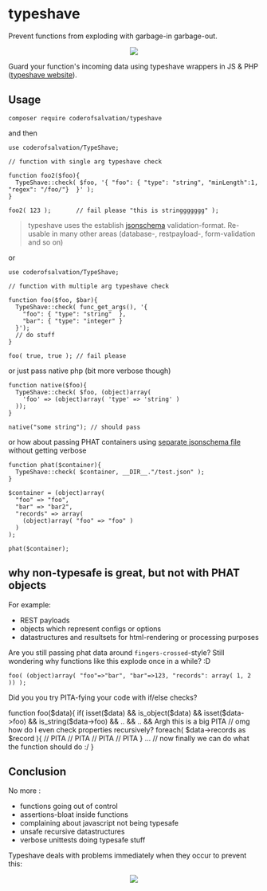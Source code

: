 typeshave
=========
Prevent functions from exploding with garbage-in garbage-out.

<center><img src="http://coderofsalvation.github.io/typeshave/logo.png"/></center> 

Guard your function's incoming data using typeshave wrappers in JS & PHP ([typeshave website](http://coderofsalvation.github.io/typeshave/)).

## Usage

    composer require coderofsalvation/typeshave

and then 

    use coderofsalvation/TypeShave;

    // function with single arg typeshave check 

    function foo2($foo){
      TypeShave::check( $foo, '{ "foo": { "type": "string", "minLength":1, "regex": "/foo/"}  }' );
    }

    foo2( 123 );       // fail please "this is stringgggggg" );

> typeshave uses the establish [jsonschema](http://jsonschema.net) validation-format. Re-usable 
in many other areas (database-, restpayload-, form-validation and so on)

or

    use coderofsalvation/TypeShave;

    // function with multiple arg typeshave check 

    function foo($foo, $bar){
      TypeShave::check( func_get_args(), '{
        "foo": { "type": "string"  },
        "bar": { "type": "integer" }
      }');
      // do stuff
    }

    foo( true, true ); // fail please 

or just pass native php (bit more verbose though)

    function native($foo){
      TypeShave::check( $foo, (object)array( 
        'foo' => (object)array( 'type' => 'string' )
      ));
    }

    native("some string"); // should pass

or how about passing PHAT containers using [separate jsonschema file](test/test.json) without getting verbose

    function phat($container){
      TypeShave::check( $container, __DIR__."/test.json" ); 
    }

    $container = (object)array(
      "foo" => "foo",
      "bar" => "bar2",
      "records" => array(
        (object)array( "foo" => "foo" )
      )
    );

    phat($container);

## why non-typesafe is great, but not with PHAT objects

For example:

* REST payloads 
* objects which represent configs or options 
* datastructures and resultsets for html-rendering or processing purposes

Are you still passing phat data around `fingers-crossed`-style?
Still wondering why functions like this explode once in a while? :D

    foo( (object)array( "foo"=>"bar", "bar"=>123, "records": array( 1, 2 )) );

Did you you try PITA-fying your code with if/else checks?

  function foo($data){
    if( isset($data)          && 
        is_object($data)      && 
        isset($data->foo)     && 
        is_string($data->foo) &&
        .. 
        && 
        .. 
        && Argh this is a big PITA 
    // omg how do I even check properties recursively?
    foreach( $data->records as $record ){
      // PITA 
      // PITA 
      // PITA 
      // PITA 
    }
    ...
    // now finally we can do what the function should do :/
  }

## Conclusion

No more :

* functions going out of control
* assertions-bloat inside functions 
* complaining about javascript not being typesafe
* unsafe recursive datastructures 
* verbose unittests doing typesafe stuff 

Typeshave deals with problems immediately when they occur to prevent this:

<center><img src="http://www.gifbin.com/bin/102009/1256553541_exploding-trash.gif"/></center>
